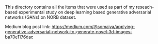 This directory contains all the items that were used as part of my reseach-based experimental study on deep learning based generative adversarial networks (GANs) on NORB dataset.

Medium blog post link: https://medium.com/@somaiya/applying-generative-adversarial-network-to-generate-novel-3d-images-ba70e1176dac
